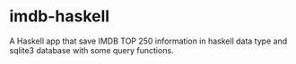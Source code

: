 # imdb-haskell
A Haskell app that save IMDB TOP 250 information in haskell data type and sqlite3 database with some query functions.
